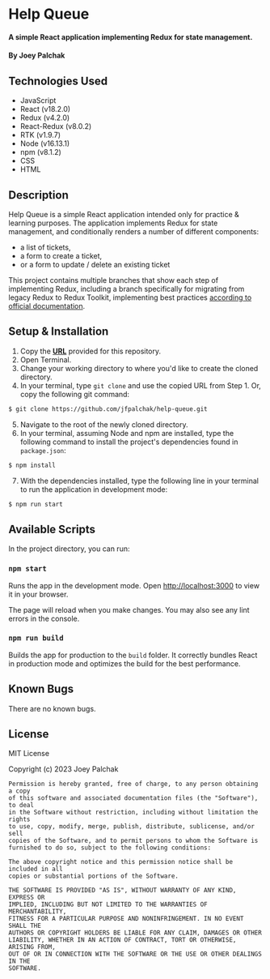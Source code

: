 # Help Queue

#### A simple React application implementing Redux for state management. 

#### By Joey Palchak

## Technologies Used

- JavaScript
- React (v18.2.0)
- Redux (v4.2.0)
- React-Redux (v8.0.2)
- RTK (v1.9.7)
- Node (v16.13.1)
- npm (v8.1.2)
- CSS
- HTML

## Description

Help Queue is a simple React application intended only for practice & learning purposes. The application implements Redux for state management, and conditionally renders a number of different components: 
* a list of tickets, 
* a form to create a ticket, 
* or a form to update / delete an existing ticket

This project contains multiple branches that show each step of implementing Redux, including a branch specifically for migrating from legacy Redux to Redux Toolkit, implementing best practices [according to official documentation](https://redux.js.org/usage/migrating-to-modern-redux).

## Setup & Installation

1. Copy the **[URL](https://github.com/jfpalchak/help-queue.git)** provided for this repository.
2. Open Terminal.
3. Change your working directory to where you'd like to create the cloned directory.
4. In your terminal, type `git clone` and use the copied URL from Step 1. Or, copy the following git command:
   
```bash
$ git clone https://github.com/jfpalchak/help-queue.git
```

5. Navigate to the root of the newly cloned directory.
6. In your terminal, assuming Node and npm are installed, type the following command to install the project's dependencies found in `package.json`:
   
```bash
$ npm install
```

7. With the dependencies installed, type the following line in your terminal to run the application in development mode:
   
```bash
$ npm run start
```

## Available Scripts

In the project directory, you can run:

### `npm start`

Runs the app in the development mode.
Open [http://localhost:3000](http://localhost:3000) to view it in your browser.

The page will reload when you make changes.
You may also see any lint errors in the console.

### `npm run build`

Builds the app for production to the `build` folder.
It correctly bundles React in production mode and optimizes the build for the best performance.

## Known Bugs

There are no known bugs.

## License

MIT License

Copyright (c) 2023 Joey Palchak

```
Permission is hereby granted, free of charge, to any person obtaining a copy
of this software and associated documentation files (the "Software"), to deal
in the Software without restriction, including without limitation the rights
to use, copy, modify, merge, publish, distribute, sublicense, and/or sell
copies of the Software, and to permit persons to whom the Software is
furnished to do so, subject to the following conditions:

The above copyright notice and this permission notice shall be included in all
copies or substantial portions of the Software.

THE SOFTWARE IS PROVIDED "AS IS", WITHOUT WARRANTY OF ANY KIND, EXPRESS OR
IMPLIED, INCLUDING BUT NOT LIMITED TO THE WARRANTIES OF MERCHANTABILITY,
FITNESS FOR A PARTICULAR PURPOSE AND NONINFRINGEMENT. IN NO EVENT SHALL THE
AUTHORS OR COPYRIGHT HOLDERS BE LIABLE FOR ANY CLAIM, DAMAGES OR OTHER
LIABILITY, WHETHER IN AN ACTION OF CONTRACT, TORT OR OTHERWISE, ARISING FROM,
OUT OF OR IN CONNECTION WITH THE SOFTWARE OR THE USE OR OTHER DEALINGS IN THE
SOFTWARE.
```
